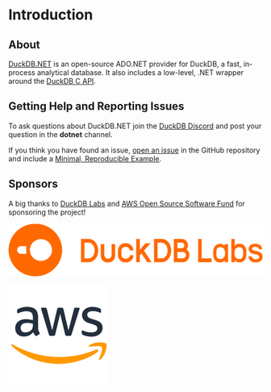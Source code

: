 # Introduction

## About

[DuckDB.NET](https://github.com/Giorgi/DuckDB.NET) is an open-source ADO.NET provider for DuckDB, a fast, in-process analytical database. It also includes a low-level, .NET wrapper around the [DuckDB C API](https://duckdb.org/docs/api/c/overview).

## Getting Help and Reporting Issues

To ask questions about DuckDB.NET join the [DuckDB Discord](https://discord.duckdb.org/) and post your question in the **dotnet** channel.

If you think you have found an issue, [open an issue](https://github.com/Giorgi/DuckDB.NET/issues/new) in the GitHub repository and include a [Minimal, Reproducible Example](https://stackoverflow.com/help/minimal-reproducible-example).

## Sponsors

A big thanks to [DuckDB Labs](https://duckdblabs.com/) and [AWS Open Source Software Fund](https://github.com/aws/dotnet-foss) for sponsoring the project!

[![DuckDB Labs](/images/duckdb-labs-logo.png)](https://duckdblabs.com/)


[![AWS](/images/aws-logo-small.png)](https://github.com/aws/dotnet-foss)
